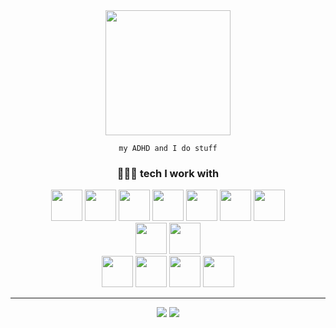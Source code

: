 <div id="header" align="center">

<img src="https://media0.giphy.com/media/Qo2dupDib32rkTY4hX/giphy.gif?cid=ecf05e47tliqyo0wwcx5yr59aesi3d8ymmdpaw4jv7wfj1pd&ep=v1_gifs_related&rid=giphy.gif&ct=s" width="200"/>

    my ADHD and I do stuff

<h3>👩🏻‍💻 tech I work with</h3>

<div>
    <div>
        <img src="https://cdn.jsdelivr.net/gh/devicons/devicon/icons/csharp/csharp-original.svg" width="50"/>
        <img src="https://cdn.jsdelivr.net/gh/devicons/devicon/icons/html5/html5-original-wordmark.svg" width="50"/>
        <img src="https://cdn.jsdelivr.net/gh/devicons/devicon/icons/css3/css3-original-wordmark.svg" width="50"/>
        <img src="https://cdn.jsdelivr.net/gh/devicons/devicon/icons/javascript/javascript-original.svg" width="50"/>
        <img src="https://cdn.jsdelivr.net/gh/devicons/devicon/icons/typescript/typescript-original.svg" width="50"/>
        <img src="https://cdn.jsdelivr.net/gh/devicons/devicon/icons/nodejs/nodejs-original.svg" width="50"/>
        <img src="https://cdn.jsdelivr.net/gh/devicons/devicon/icons/go/go-original-wordmark.svg" width="50"/>
    </div>
    <div>
        <img src="https://cdn.jsdelivr.net/gh/devicons/devicon/icons/sqlite/sqlite-original.svg" width="50"/>
        <img src="https://cdn.jsdelivr.net/gh/devicons/devicon/icons/postgresql/postgresql-original.svg" width="50"/>
    </div>
    <div>
        <img src="https://cdn.jsdelivr.net/gh/devicons/devicon/icons/git/git-original.svg" width="50"/>
        <img src="https://cdn.jsdelivr.net/gh/devicons/devicon/icons/docker/docker-original-wordmark.svg" width="50"/>
        <img src="https://cdn.jsdelivr.net/gh/devicons/devicon/icons/kubernetes/kubernetes-plain-wordmark.svg" width="50"/>
        <img src="https://cdn.jsdelivr.net/gh/devicons/devicon/icons/terraform/terraform-original-wordmark.svg" width="50"/>
    </div>
    <hr/>
    <div>
        <img src="https://github-readme-stats.vercel.app/api?username=cethien&show_icons=true&theme=synthwave"/>
        <img src="https://github-readme-stats.vercel.app/api/top-langs/?username=cethien&layout=compact&theme=synthwave"/>
    </div>
</div>
